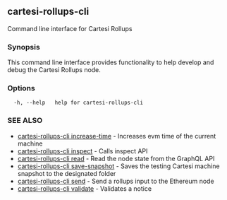 ## cartesi-rollups-cli

Command line interface for Cartesi Rollups

### Synopsis

This command line interface provides functionality to help develop and debug the
Cartesi Rollups node.

### Options

```
  -h, --help   help for cartesi-rollups-cli
```

### SEE ALSO

* [cartesi-rollups-cli increase-time](cartesi-rollups-cli_increase-time.md)	 - Increases evm time of the current machine
* [cartesi-rollups-cli inspect](cartesi-rollups-cli_inspect.md)	 - Calls inspect API
* [cartesi-rollups-cli read](cartesi-rollups-cli_read.md)	 - Read the node state from the GraphQL API
* [cartesi-rollups-cli save-snapshot](cartesi-rollups-cli_save-snapshot.md)	 - Saves the testing Cartesi machine snapshot to the designated folder
* [cartesi-rollups-cli send](cartesi-rollups-cli_send.md)	 - Send a rollups input to the Ethereum node
* [cartesi-rollups-cli validate](cartesi-rollups-cli_validate.md)	 - Validates a notice

